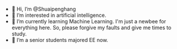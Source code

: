- 👋 Hi, I’m @Shuaipenghang
- 👀 I’m interested in artificial intelligence.
- 🌱 I’m currently learning Machine Learning. I'm just a newbee for everything here. So, please forgive my faults and give me times to study. 
- 💞️ I’m a senior students majored EE now.

